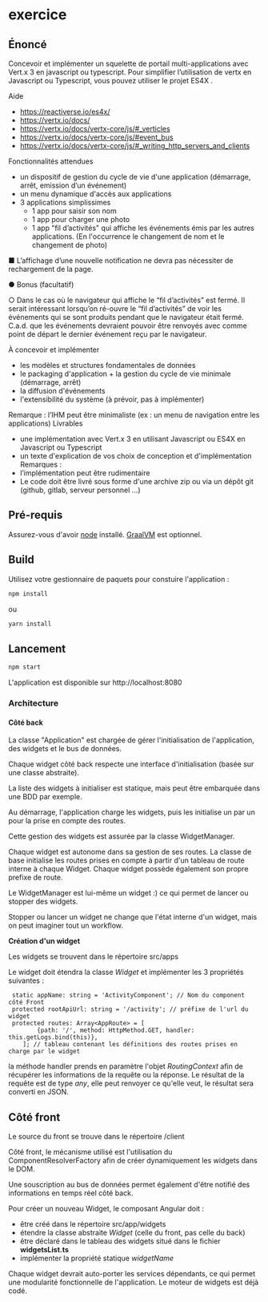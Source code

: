 # exercice
## Énoncé 

Concevoir et implémenter un squelette de portail multi-applications avec Vert.x 3 en
javascript ou typescript. Pour simplifier l’utilisation de vertx en Javascript ou Typescript, vous
pouvez utiliser le projet ES4X .

Aide
* https://reactiverse.io/es4x/
* https://vertx.io/docs/
* https://vertx.io/docs/vertx-core/js/#_verticles
* https://vertx.io/docs/vertx-core/js/#event_bus
* https://vertx.io/docs/vertx-core/js/#_writing_http_servers_and_clients

Fonctionnalités attendues
* un dispositif de gestion du cycle de vie d'une application (démarrage, arrêt, emission
d’un événement)
* un menu dynamique d'accès aux applications
* 3 applications simplissimes
    * 1 app pour saisir son nom
    * 1 app pour charger une photo
    * 1 app "fil d’activités" qui affiche les événements émis par les autres
applications. (En l'occurrence le changement de nom et le changement de
photo)

■ L’affichage d’une nouvelle notification ne devra pas nécessiter de
rechargement de la page.

● Bonus (facultatif)

○ Dans le cas où le navigateur qui affiche le “fil d’activités” est fermé. Il serait
intéressant lorsqu’on ré-ouvre le “fil d’activités” de voir les événements qui se
sont produits pendant que le navigateur était fermé. C.a.d. que les
événements devraient pouvoir être renvoyés avec comme point de départ le
dernier événement reçu par le navigateur.

À concevoir et implémenter

* les modèles et structures fondamentales de données
* le packaging d'application + la gestion du cycle de vie minimale (démarrage, arrêt)
* la diffusion d'événements
* l'extensibilité du système (à prévoir, pas à implémenter)

Remarque : l’IHM peut être minimaliste (ex : un menu de navigation entre les applications)
Livrables

* une implémentation avec Vert.x 3 en utilisant Javascript ou ES4X en Javascript ou
Typescript
* un texte d'explication de vos choix de conception et d'implémentation
Remarques :
* l’implémentation peut être rudimentaire
* Le code doit être livré sous forme d'une archive zip ou via un dépôt git (github, gitlab,
serveur personnel ...)

## Pré-requis
Assurez-vous d'avoir [node](https://www.nodejs.org) installé.
[GraalVM](https://www.graalvm.org) est optionnel.

## Build

Utilisez votre gestionnaire de paquets pour constuire l'application :

```sh
npm install
```

ou

```sh
yarn install
```

## Lancement

```sh
npm start
```

L'application est disponible sur http://localhost:8080

### Architecture

#### Côté back
La classe "Application" est chargée de gérer l'initialisation de l'application, des widgets et le bus de données.

Chaque widget côté back respecte une interface d'initialisation (basée sur une classe abstraite).

La liste des widgets à initialiser est statique, mais peut être embarquée dans une BDD par exemple.

Au démarrage, l'application charge les widgets, puis les initialise un par un pour la prise en compte des routes.

Cette gestion des widgets est assurée par la classe WidgetManager.

Chaque widget est autonome dans sa gestion de ses routes. La classe de base initialise les routes prises en compte à partir d'un tableau de route interne à chaque Widget. Chaque widget possède également son propre prefixe de route.

Le WidgetManager est lui-même un widget :) ce qui permet de lancer ou stopper des widgets.

Stopper ou lancer un widget ne change que l'état interne d'un widget, mais on peut imaginer tout un workflow.

__Création d'un widget__

Les widgets se trouvent dans le répertoire src/apps

Le widget doit étendra la classe *Widget* et implémenter les 3 propriétés suivantes :

```
 static appName: string = 'ActivityComponent'; // Nom du component côté Front
 protected rootApiUrl: string = '/activity'; // préfixe de l'url du widget
 protected routes: Array<AppRoute> = [
        {path: '/', method: HttpMethod.GET, handler: this.getLogs.bind(this)}, 
    ]; // tableau contenant les définitions des routes prises en charge par le widget
```

la méthode handler prends en paramètre l'objet *RoutingContext* afin de récupérer les informations de la requête ou la réponse.
Le résultat de la requête est de type *any*, elle peut renvoyer ce qu'elle veut, le résultat sera converti en JSON.


## Côté front

Le source du front se trouve dans le répertoire /client

Côté front, le mécanisme utilisé est l'utilisation du ComponentResolverFactory afin de créer dynamiquement les widgets dans le DOM.

Une souscription au bus de données permet également d'être notifié des informations en temps réel côté back.

Pour créer un nouveau Widget, le composant Angular doit :
* être créé dans le répertoire src/app/widgets
* étendre la classe abstraite *Widget* (celle du front, pas celle du back)
* être déclaré dans le tableau des widgets situé dans le fichier __widgetsList.ts__
* implémenter la propriété statique *widgetName*

Chaque widget devrait auto-porter les services dépendants, ce qui permet une modularité fonctionnelle de l'application.
Le moteur de widgets est déjà codé.